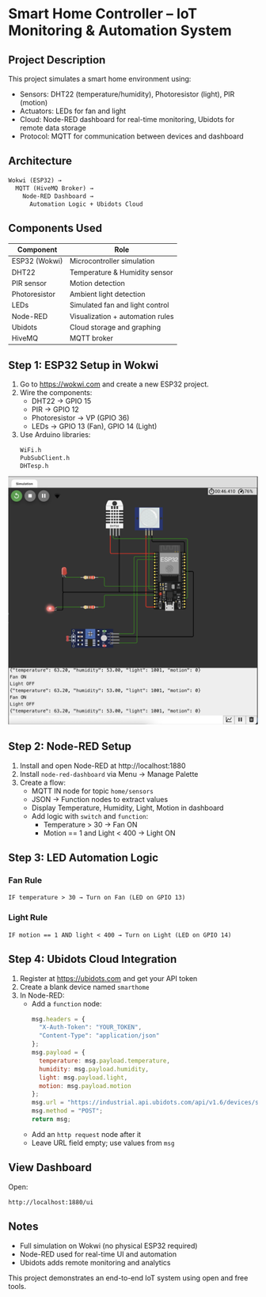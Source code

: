 # Smart Home Controller – IoT Monitoring & Automation System

## Project Description

This project simulates a smart home environment using:
- Sensors: DHT22 (temperature/humidity), Photoresistor (light), PIR (motion)
- Actuators: LEDs for fan and light
- Cloud: Node-RED dashboard for real-time monitoring, Ubidots for remote data storage
- Protocol: MQTT for communication between devices and dashboard

## Architecture

```
Wokwi (ESP32) →
  MQTT (HiveMQ Broker) →
    Node-RED Dashboard →
      Automation Logic + Ubidots Cloud
```

## Components Used

| Component       | Role                                |
|----------------|--------------------------------------|
| ESP32 (Wokwi)   | Microcontroller simulation           |
| DHT22           | Temperature & Humidity sensor        |
| PIR sensor      | Motion detection                     |
| Photoresistor   | Ambient light detection              |
| LEDs            | Simulated fan and light control      |
| Node-RED        | Visualization + automation rules     |
| Ubidots         | Cloud storage and graphing           |
| HiveMQ          | MQTT broker                          |

## Step 1: ESP32 Setup in Wokwi

1. Go to https://wokwi.com and create a new ESP32 project.
2. Wire the components:
   - DHT22 → GPIO 15
   - PIR → GPIO 12
   - Photoresistor → VP (GPIO 36)
   - LEDs → GPIO 13 (Fan), GPIO 14 (Light)
3. Use Arduino libraries:
   ```
   WiFi.h
   PubSubClient.h
   DHTesp.h
   ```

![Wokri Simation](images/wokwi-simulation.png)

## Step 2: Node-RED Setup

1. Install and open Node-RED at http://localhost:1880
2. Install `node-red-dashboard` via Menu → Manage Palette
3. Create a flow:
   - MQTT IN node for topic `home/sensors`
   - JSON → Function nodes to extract values
   - Display Temperature, Humidity, Light, Motion in dashboard
   - Add logic with `switch` and `function`:
     - Temperature > 30 → Fan ON
     - Motion == 1 and Light < 400 → Light ON

## Step 3: LED Automation Logic

### Fan Rule
```
IF temperature > 30 → Turn on Fan (LED on GPIO 13)
```

### Light Rule
```
IF motion == 1 AND light < 400 → Turn on Light (LED on GPIO 14)
```

## Step 4: Ubidots Cloud Integration

1. Register at https://ubidots.com and get your API token
2. Create a blank device named `smarthome`
3. In Node-RED:
   - Add a `function` node:
     ```js
     msg.headers = {
       "X-Auth-Token": "YOUR_TOKEN",
       "Content-Type": "application/json"
     };
     msg.payload = {
       temperature: msg.payload.temperature,
       humidity: msg.payload.humidity,
       light: msg.payload.light,
       motion: msg.payload.motion
     };
     msg.url = "https://industrial.api.ubidots.com/api/v1.6/devices/smarthome/";
     msg.method = "POST";
     return msg;
     ```
   - Add an `http request` node after it
   - Leave URL field empty; use values from `msg`

## View Dashboard

Open:
```
http://localhost:1880/ui
```

## Notes

- Full simulation on Wokwi (no physical ESP32 required)
- Node-RED used for real-time UI and automation
- Ubidots adds remote monitoring and analytics

This project demonstrates an end-to-end IoT system using open and free tools.
